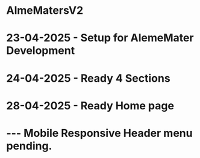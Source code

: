 # AlmeMatersV2


# 23-04-2025 - Setup for AlemeMater Development

# 24-04-2025 - Ready 4 Sections

# 28-04-2025 - Ready Home page
# --- Mobile Responsive Header menu pending. 